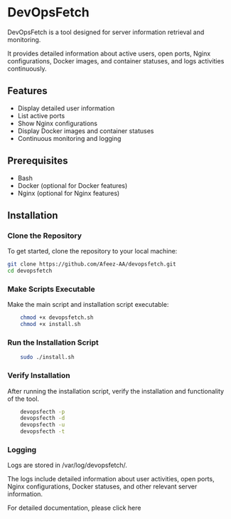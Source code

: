 # DevOpsFetch

DevOpsFetch is a tool designed for server information retrieval and monitoring. 

It provides detailed information about active users, open ports, Nginx configurations, Docker images, and container statuses, and logs activities continuously.

## Features

- Display detailed user information
- List active ports
- Show Nginx configurations
- Display Docker images and container statuses
- Continuous monitoring and logging

## Prerequisites

- Bash
- Docker (optional for Docker features)
- Nginx (optional for Nginx features)

## Installation

### Clone the Repository

To get started, clone the repository to your local machine:

```bash
git clone https://github.com/Afeez-AA/devopsfetch.git
cd devopsfetch
```

### Make Scripts Executable
Make the main script and installation script executable:
```bash
    chmod +x devopsfetch.sh
    chmod +x install.sh
```

### Run the Installation Script
```bash
    sudo ./install.sh
```

### Verify Installation
After running the installation script, verify the installation and functionality of the tool.
```bash
    devopsfecth -p
    devopsfecth -d
    devopsfecth -u
    devopsfecth -t
```

### Logging
Logs are stored in /var/log/devopsfetch/. 

The logs include detailed information about user activities, open ports, Nginx configurations, Docker statuses, and other relevant server information.

For detailed documentation, please click here
